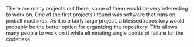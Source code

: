 There are many projects out there, some of them would be very interesting to work on. One of the first projects I found was 
software that runs on pinball machines. As it is a fairly large project, a blessed repository would probably be the better 
option for organizing the repository. This allows many people to work on it while eliminating single points of failure for the 
codebase.
